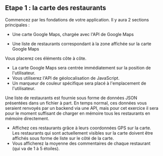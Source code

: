 ## Etape 1 : la carte des restaurants
Commencez par les fondations de votre application. Il y aura 2 sections principales :

* Une carte Google Maps, chargée avec l'API de Google Maps

* Une liste de restaurants correspondant à la zone affichée sur la carte Google Maps

Vous placerez ces éléments côte à côte.

* La carte Google Maps sera centrée immédiatement sur la position de l'utilisateur.
* Vous utiliserez l'API de géolocalisation de JavaScript. 
* Un marqueur de couleur spécifique sera placé à l'emplacement de l'utilisateur.

Une liste de restaurants est fournie sous forme de données JSON présentées dans un fichier à part. En temps normal, ces données vous seraient renvoyés par un backend via une API, mais pour cet exercice il sera pour le moment suffisant de charger en mémoire tous les restaurants en mémoire directement.

* Affichez ces restaurants grâce à leurs coordonnées GPS sur la carte. Les restaurants qui sont actuellement visibles sur la carte doivent être affichés sous forme de liste sur le côté de la carte.
* Vous afficherez la moyenne des commentaires de chaque restaurant (qui va de 1 à 5 étoiles).
